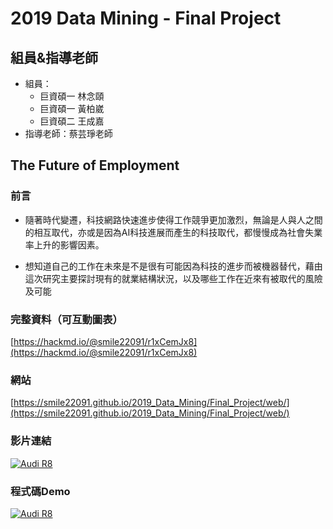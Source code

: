 # 2019 Data Mining - Final Project

## 組員&指導老師
- 組員：
	- 巨資碩一 林念頤
	- 巨資碩一 黃柏崴
	- 巨資碩二 王成嘉
- 指導老師：蔡芸琤老師

## The Future of Employment
### 前言
- 隨著時代變遷，科技網路快速進步使得工作競爭更加激烈，無論是人與人之間的相互取代，亦或是因為AI科技進展而產生的科技取代，都慢慢成為社會失業率上升的影響因素。

- 想知道自己的工作在未來是不是很有可能因為科技的進步而被機器替代，藉由這次研究主要探討現有的就業結構狀況，以及哪些工作在近來有被取代的風險及可能


### 完整資料（可互動圖表）
[https://hackmd.io/@smile22091/r1xCemJx8](https://hackmd.io/@smile22091/r1xCemJx8)

### 網站
[https://smile22091.github.io/2019_Data_Mining/Final_Project/web/](https://smile22091.github.io/2019_Data_Mining/Final_Project/web/)

### 影片連結
[![Audi R8](http://img.youtube.com/vi/_Z4_r0WTcHE/0.jpg)](https://www.youtube.com/watch?v=_Z4_r0WTcHE)

### 程式碼Demo
[![Audi R8](http://img.youtube.com/vi/8JvVgj1dSVQ/0.jpg)](https://www.youtube.com/watch?v=8JvVgj1dSVQ)
